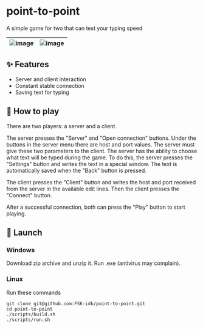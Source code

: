 # point-to-point

A simple game for two that can test your typing speed

![image](https://github.com/user-attachments/assets/0d714291-afa8-4699-952f-27fe1c5dee9f) | ![image](https://github.com/user-attachments/assets/81b15c5b-f0e9-400c-96c4-74988c90d87a)
:----------------------------------------------------------------------------------------:|:----------------------------------------------------------------------------------------:

## ✨ Features

- Server and client interaction
- Constant stable connection
- Saving text for typing

## 🎲 How to play

There are two players: a server and a client.

The server presses the "Server" and "Open connection" buttons.
Under the buttons in the server menu there are host and port values.
The server must give these two parameters to the client.
The server has the ability to choose what text will be typed during the game.
To do this, the server presses the "Settings" button and writes the text in a special window.
The text is automatically saved when the "Back" button is pressed.

The client presses the "Client" button and writes the host and port received from the server in the available edit lines.
Then the client presses the "Connect" button.

After a successful connection, both can press the "Play" button to start playing.

## 🚀 Launch

### Windows

Download zip archive and unzip it. Run .exe (antivirus may complain).

### Linux

Run these commands

    git clone git@github.com:FSK-idk/point-to-point.git
    cd point-to-point
    ./scripts/build.sh
    ./scripts/run.sh

